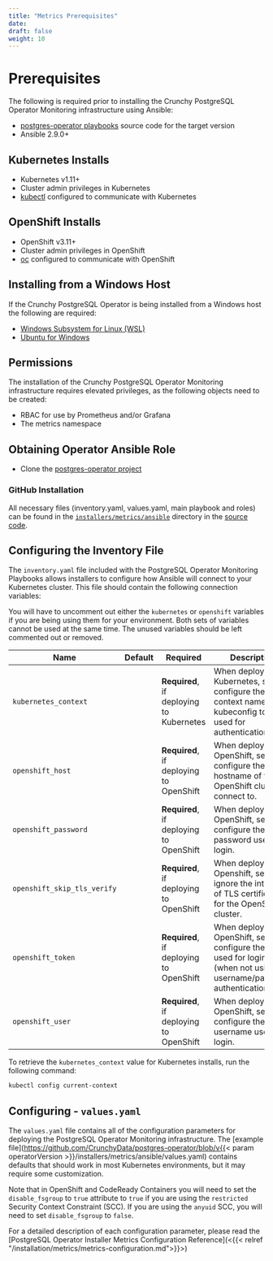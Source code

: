 ```yaml
---
title: "Metrics Prerequisites"
date:
draft: false
weight: 10
---
```


# Prerequisites

The following is required prior to installing the Crunchy PostgreSQL Operator Monitoring infrastructure using Ansible:

* [postgres-operator playbooks](https://github.com/CrunchyData/postgres-operator/) source code for the target version
* Ansible 2.9.0+

## Kubernetes Installs

* Kubernetes v1.11+
* Cluster admin privileges in Kubernetes
* [kubectl](https://kubernetes.io/docs/tasks/tools/install-kubectl/) configured to communicate with Kubernetes

## OpenShift Installs

* OpenShift v3.11+
* Cluster admin privileges in OpenShift
* [oc](https://docs.openshift.com/container-platform/3.11/cli_reference/get_started_cli.html) configured to communicate with OpenShift

## Installing from a Windows Host

If the Crunchy PostgreSQL Operator is being installed from a Windows host the following
are required:

* [Windows Subsystem for Linux (WSL)](https://docs.microsoft.com/en-us/windows/wsl/install-win10)
* [Ubuntu for Windows](https://www.microsoft.com/en-us/p/ubuntu/9nblggh4msv6)

## Permissions

The installation of the Crunchy PostgreSQL Operator Monitoring infrastructure requires elevated
privileges, as the following objects need to be created:

* RBAC for use by Prometheus and/or Grafana
* The metrics namespace

## Obtaining Operator Ansible Role

* Clone the [postgres-operator project](https://github.com/CrunchyData/postgres-operator)

### GitHub Installation

All necessary files (inventory.yaml, values.yaml, main playbook and roles) can be found in the
[`installers/metrics/ansible`](https://github.com/CrunchyData/postgres-operator/tree/master/installers/metrics/ansible)
directory in the [source code](https://github.com/CrunchyData/postgres-operator).

## Configuring the Inventory File

The `inventory.yaml` file included with the PostgreSQL Operator Monitoring Playbooks allows installers
to configure how Ansible will connect to your Kubernetes cluster.  This file
should contain the following connection variables:


You will have to uncomment out either the `kubernetes` or `openshift` variables
if you are being using them for your environment. Both sets of variables cannot
be used at the same time. The unused variables should be left commented out or removed.


| Name                              | Default     | Required |  Description                                                                                                                                                                      |
|-----------------------------------|-------------|----------|----------------------------------------------------------------------------------------------------------------------------------------------------------------------------------|
| `kubernetes_context`              |             | **Required**, if deploying to Kubernetes |When deploying to Kubernetes, set to configure the context name of the kubeconfig to be used for authentication.                                                                 |
| `openshift_host`                  |             | **Required**, if deploying to OpenShift | When deploying to OpenShift, set to configure the hostname of the OpenShift cluster to connect to.                                                                               |
| `openshift_password`              |             | **Required**, if deploying to OpenShift | When deploying to OpenShift, set to configure the password used for login.                                                                                                       |
| `openshift_skip_tls_verify`       |             | **Required**, if deploying to OpenShift | When deploying to Openshift, set to ignore the integrity of TLS certificates for the OpenShift cluster.                                                                          |
| `openshift_token`                 |             | **Required**, if deploying to OpenShift | When deploying to OpenShift, set to configure the token used for login (when not using username/password authentication).                                                        |
| `openshift_user`                  |             | **Required**, if deploying to OpenShift | When deploying to OpenShift, set to configure the username used for login.                                                                                                       |


To retrieve the `kubernetes_context` value for Kubernetes installs, run the following command:

```bash
kubectl config current-context
```


## Configuring - `values.yaml`

The `values.yaml` file contains all of the configuration parameters
for deploying the PostgreSQL Operator Monitoring infrastructure.
The [example file](https://github.com/CrunchyData/postgres-operator/blob/v{{< param operatorVersion >}}/installers/metrics/ansible/values.yaml)
contains defaults that should work in most Kubernetes environments, but it may
require some customization.

Note that in OpenShift and CodeReady Containers you will need to set the
`disable_fsgroup` to `true` attribute to `true` if you are using the
`restricted` Security Context Constraint (SCC). If you are using the `anyuid`
SCC, you will need to set `disable_fsgroup` to `false`.

For a detailed description of each configuration parameter, please read the
[PostgreSQL Operator Installer Metrics Configuration Reference](<{{< relref "/installation/metrics/metrics-configuration.md">}}>)

